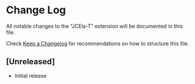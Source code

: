 # Change Log

All notable changes to the "JCEla-T" extension will be documented in this file.

Check [Keep a Changelog](http://keepachangelog.com/) for recommendations on how to structure this file.

## [Unreleased]

- Initial release
